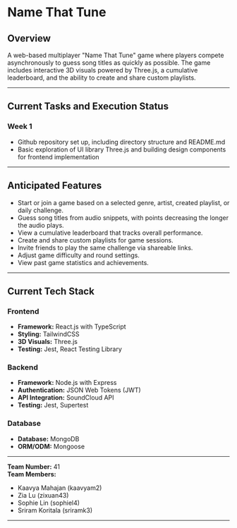 # Name That Tune

## Overview
A web-based multiplayer "Name That Tune" game where players compete asynchronously to guess song titles as quickly as possible. The game includes interactive 3D visuals powered by Three.js, a cumulative leaderboard, and the ability to create and share custom playlists.

---

## Current Tasks and Execution Status

### Week 1

- Github repository set up, including directory structure and README.md
- Basic exploration of UI library Three.js and building design components for frontend implementation

---

## Anticipated Features
- Start or join a game based on a selected genre, artist, created playlist, or daily challenge.
- Guess song titles from audio snippets, with points decreasing the longer the audio plays.
- View a cumulative leaderboard that tracks overall performance.
- Create and share custom playlists for game sessions.
- Invite friends to play the same challenge via shareable links.
- Adjust game difficulty and round settings.
- View past game statistics and achievements.

---

## Current Tech Stack
### **Frontend**
- **Framework:** React.js with TypeScript
- **Styling:** TailwindCSS
- **3D Visuals:** Three.js
- **Testing:** Jest, React Testing Library

### **Backend**
- **Framework:** Node.js with Express
- **Authentication:** JSON Web Tokens (JWT)
- **API Integration:** SoundCloud API
- **Testing:** Jest, Supertest

### **Database**
- **Database:** MongoDB
- **ORM/ODM:** Mongoose

---

**Team Number:** 41  
**Team Members:**  
- Kaavya Mahajan (kaavyam2)  
- Zia Lu (zixuan43)  
- Sophie Lin (sophiel4)  
- Sriram Koritala (sriramk3)  

---